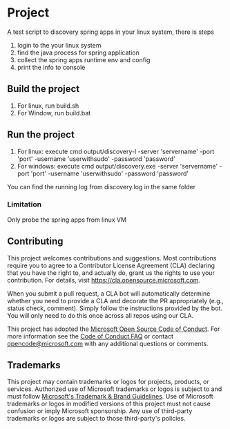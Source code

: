 # Project
A test script to discovery spring apps in your linux system, there is steps
1) login to the your linux system
2) find the java process for spring application
3) collect the spring apps runtime env and config
4) print the info to console

## Build the project
1) For linux, run build.sh
2) For Window, run build.bat

## Run the project
1) For linux: execute cmd output/discovery-l -server 'servername' -port 'port' -username 'userwithsudo' -password 'password'
2) For windows: execute cmd output/discovery.exe -server 'servername' -port 'port' -username 'userwithsudo' -password 'password'

You can find the running log from discovery.log in the same folder

### Limitation
Only probe the spring apps from linux VM

## Contributing

This project welcomes contributions and suggestions.  Most contributions require you to agree to a
Contributor License Agreement (CLA) declaring that you have the right to, and actually do, grant us
the rights to use your contribution. For details, visit https://cla.opensource.microsoft.com.

When you submit a pull request, a CLA bot will automatically determine whether you need to provide
a CLA and decorate the PR appropriately (e.g., status check, comment). Simply follow the instructions
provided by the bot. You will only need to do this once across all repos using our CLA.

This project has adopted the [Microsoft Open Source Code of Conduct](https://opensource.microsoft.com/codeofconduct/).
For more information see the [Code of Conduct FAQ](https://opensource.microsoft.com/codeofconduct/faq/) or
contact [opencode@microsoft.com](mailto:opencode@microsoft.com) with any additional questions or comments.

## Trademarks

This project may contain trademarks or logos for projects, products, or services. Authorized use of Microsoft 
trademarks or logos is subject to and must follow 
[Microsoft's Trademark & Brand Guidelines](https://www.microsoft.com/en-us/legal/intellectualproperty/trademarks/usage/general).
Use of Microsoft trademarks or logos in modified versions of this project must not cause confusion or imply Microsoft sponsorship.
Any use of third-party trademarks or logos are subject to those third-party's policies.
